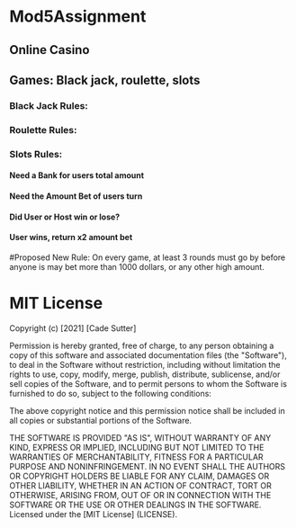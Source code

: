 # Mod5Assignment
## Online Casino 
## Games: Black jack, roulette, slots

### Black Jack Rules:

### Roulette Rules:

### Slots Rules:


#### Need a Bank for users total amount
#### Need the Amount Bet of users turn
#### Did User or Host win or lose?
#### User wins, return x2 amount bet


#Proposed New Rule:
On every game, at least 3 rounds must go by before anyone is may bet more than 1000 dollars, or any other high amount.








# MIT License

Copyright (c) [2021] [Cade Sutter]

Permission is hereby granted, free of charge, to any person obtaining a copy
of this software and associated documentation files (the "Software"), to deal
in the Software without restriction, including without limitation the rights
to use, copy, modify, merge, publish, distribute, sublicense, and/or sell
copies of the Software, and to permit persons to whom the Software is
furnished to do so, subject to the following conditions:

The above copyright notice and this permission notice shall be included in all
copies or substantial portions of the Software.

THE SOFTWARE IS PROVIDED "AS IS", WITHOUT WARRANTY OF ANY KIND, EXPRESS OR
IMPLIED, INCLUDING BUT NOT LIMITED TO THE WARRANTIES OF MERCHANTABILITY,
FITNESS FOR A PARTICULAR PURPOSE AND NONINFRINGEMENT. IN NO EVENT SHALL THE
AUTHORS OR COPYRIGHT HOLDERS BE LIABLE FOR ANY CLAIM, DAMAGES OR OTHER
LIABILITY, WHETHER IN AN ACTION OF CONTRACT, TORT OR OTHERWISE, ARISING FROM,
OUT OF OR IN CONNECTION WITH THE SOFTWARE OR THE USE OR OTHER DEALINGS IN THE
SOFTWARE. 
Licensed under the [MIT License] (LICENSE).

